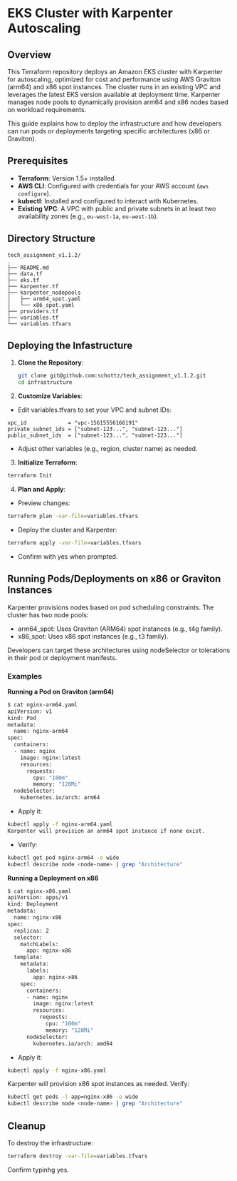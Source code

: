 # EKS Cluster with Karpenter Autoscaling

## Overview
This Terraform repository deploys an Amazon EKS cluster with Karpenter for autoscaling, optimized for cost and performance using AWS Graviton (arm64) and x86 spot instances. The cluster runs in an existing VPC and leverages the latest EKS version available at deployment time. Karpenter manages node pools to dynamically provision arm64 and x86 nodes based on workload requirements.

This guide explains how to deploy the infrastructure and how developers can run pods or deployments targeting specific architectures (x86 or Graviton).

## Prerequisites
- **Terraform**: Version 1.5+ installed.
- **AWS CLI**: Configured with credentials for your AWS account (`aws configure`).
- **kubectl**: Installed and configured to interact with Kubernetes.
- **Existing VPC**: A VPC with public and private subnets in at least two availability zones (e.g., `eu-west-1a`, `eu-west-1b`).

## Directory Structure
```
tech_assignment_v1.1.2/
.
├── README.md
├── data.tf
├── eks.tf
├── karpenter.tf
├── karpenter_nodepools
│   ├── arm64_spot.yaml
│   └── x86_spot.yaml
├── providers.tf
├── variables.tf
└── variables.tfvars
```
## Deploying the Infastructure

1. **Clone the Repository**:
   ```bash
   git clone git@github.com:schottz/tech_assignment_v1.1.2.git
   cd infrastructure
   ```

2. **Customize Variables**:
  - Edit variables.tfvars to set your VPC and subnet IDs:
```hcl
vpc_id             = "vpc-15615556166191"
private_subnet_ids = ["subnet-123...", "subnet-123..."]
public_subnet_ids  = ["subnet-123...", "subnet-123..."]
```

   - Adjust other variables (e.g., region, cluster name) as needed.

3. **Initialize Terraform**:
```bash
terraform Init
```

4. **Plan and Apply**:
  - Preview changes:
```bash
terraform plan -var-file=variables.tfvars
```
  - Deploy the cluster and Karpenter:
```bash
terraform apply -var-file=variables.tfvars
``` 
  - Confirm with yes when prompted.

## Running Pods/Deployments on x86 or Graviton Instances
Karpenter provisions nodes based on pod scheduling constraints. The cluster has two node pools:
- arm64_spot: Uses Graviton (ARM64) spot instances (e.g., t4g family).
- x86_spot: Uses x86 spot instances (e.g., t3 family).

Developers can target these architectures using nodeSelector or tolerations in their pod or deployment manifests.

### Examples

**Running a Pod on Graviton (arm64)**
```bash
$ cat nginx-arm64.yaml
apiVersion: v1
kind: Pod
metadata:
  name: nginx-arm64
spec:
  containers:
  - name: nginx
    image: nginx:latest
    resources:
      requests:
        cpu: "100m"
        memory: "128Mi"
  nodeSelector:
    kubernetes.io/arch: arm64
```

- Apply it:
```bash
kubectl apply -f nginx-arm64.yaml
Karpenter will provision an arm64 spot instance if none exist.
```

- Verify:
```bash
kubectl get pod nginx-arm64 -o wide
kubectl describe node <node-name> | grep "Architecture"
```
**Running a Deployment on x86**

```bash
$ cat nginx-x86.yaml
apiVersion: apps/v1
kind: Deployment
metadata:
  name: nginx-x86
spec:
  replicas: 2
  selector:
    matchLabels:
      app: nginx-x86
  template:
    metadata:
      labels:
        app: nginx-x86
    spec:
      containers:
      - name: nginx
        image: nginx:latest
        resources:
          requests:
            cpu: "100m"
            memory: "128Mi"
      nodeSelector:
        kubernetes.io/arch: amd64
```
 - Apply it:

```bash
kubectl apply -f nginx-x86.yaml
```
Karpenter will provision x86 spot instances as needed.
Verify:
```bash
kubectl get pods -l app=nginx-x86 -o wide
kubectl describe node <node-name> | grep "Architecture"
```

## Cleanup
To destroy the infrastructure:
```bash
terraform destroy -var-file=variables.tfvars
```
Confirm typinhg yes.